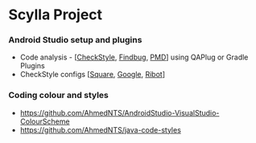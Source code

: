 # Scylla Project

### Android Studio setup and plugins

* Code analysis - [[CheckStyle](https://docs.gradle.org/3.3/userguide/checkstyle_plugin.html), [Findbug](https://docs.gradle.org/3.3/userguide/findbugs_plugin.html), [PMD](https://docs.gradle.org/3.3/userguide/pmd_plugin.html)] using QAPlug or Gradle Plugins 
* CheckStyle configs [[Square](https://github.com/square/android-times-square/blob/master/checkstyle.xml), [Google](https://github.com/checkstyle/checkstyle/blob/master/src/main/resources/google_checks.xml), [Ribot](https://github.com/ribot/android-boilerplate/blob/master/config/quality/checkstyle/checkstyle-config.xml)]

### Coding colour and styles

* https://github.com/AhmedNTS/AndroidStudio-VisualStudio-ColourScheme
* https://github.com/AhmedNTS/java-code-styles
